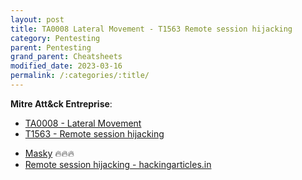 ```yaml
---
layout: post
title: TA0008 Lateral Movement - T1563 Remote session hijacking
category: Pentesting
parent: Pentesting
grand_parent: Cheatsheets
modified_date: 2023-03-16
permalink: /:categories/:title/
---
```


**Mitre Att&ck Entreprise**: 

* [TA0008 - Lateral Movement](https://attack.mitre.org/tactics/TA0008/)
* [T1563  - Remote session hijacking](https://attack.mitre.org/techniques/T1563/002/)

 - [Masky](https://github.com/Z4kSec/Masky) 🔥🔥🔥
 - [Remote session hijacking - hackingarticles.in](https://www.hackingarticles.in/rdp-session-hijacking-with-tscon/)











